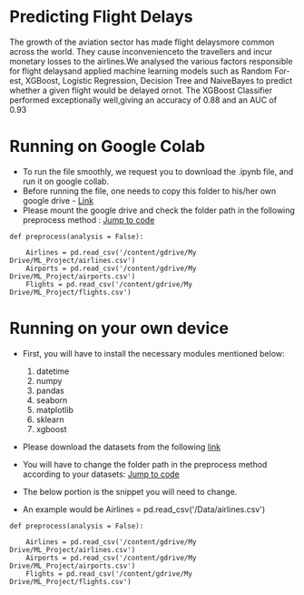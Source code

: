 # Predicting Flight Delays

The growth of the aviation sector has made flight delaysmore common across the world.  They cause inconvenienceto the travellers and incur monetary losses to the airlines.We analysed the various factors responsible for flight delaysand applied machine learning models such as Random For-est, XGBoost, Logistic Regression, Decision Tree and NaiveBayes to predict whether a given flight would be delayed ornot.  The XGBoost Classifier performed exceptionally well,giving an accuracy of 0.88 and an AUC of 0.93

# Running on Google Colab

- To run the file smoothly, we request you to download the .ipynb file, and run it on google collab.
- Before running the file, one needs to copy this folder to his/her own google drive - [Link](https://drive.google.com/drive/folders/1HRDxih_6xN0uU2Js3xGF8zp5r_XPSEJc?usp=sharing)
- Please mount the google drive and check the folder path in the following preprocess method :
[Jump to code](/Code.ipynb)

```
def preprocess(analysis = False):

    Airlines = pd.read_csv('/content/gdrive/My Drive/ML_Project/airlines.csv')
    Airports = pd.read_csv('/content/gdrive/My Drive/ML_Project/airports.csv')
    Flights = pd.read_csv('/content/gdrive/My Drive/ML_Project/flights.csv')

```

# Running on your own device

- First, you will have to install the necessary modules mentioned below:
  1. datetime
  2. numpy
  3. pandas
  4. seaborn
  5. matplotlib
  6. sklearn
  7. xgboost
  
- Please download the datasets from the following [link](https://drive.google.com/drive/folders/1HRDxih_6xN0uU2Js3xGF8zp5r_XPSEJc?usp=sharing)
- You will have to change the folder path in the preprocess method according to your datasets: [Jump to code](/Code.py)
- The below portion is the snippet you will need to change.
- An example would be Airlines = pd.read_csv('/Data/airlines.csv')
```
def preprocess(analysis = False):

    Airlines = pd.read_csv('/content/gdrive/My Drive/ML_Project/airlines.csv')
    Airports = pd.read_csv('/content/gdrive/My Drive/ML_Project/airports.csv')
    Flights = pd.read_csv('/content/gdrive/My Drive/ML_Project/flights.csv')

```
